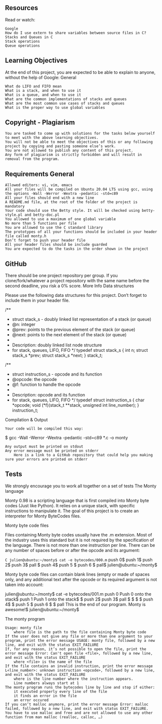 ## Resources

Read or watch:

    Google
    How do I use extern to share variables between source files in C?
    Stacks and Queues in C
    Stack operations
    Queue operations

## Learning Objectives

At the end of this project, you are expected to be able to explain to anyone, without the help of Google:
General

    What do LIFO and FIFO mean
    What is a stack, and when to use it
    What is a queue, and when to use it
    What are the common implementations of stacks and queues
    What are the most common use cases of stacks and queues
    What is the proper way to use global variables

## Copyright - Plagiarism

    You are tasked to come up with solutions for the tasks below yourself to meet with the above learning objectives.
    You will not be able to meet the objectives of this or any following project by copying and pasting someone else’s work.
    You are not allowed to publish any content of this project.
    Any form of plagiarism is strictly forbidden and will result in removal from the program.

## Requirements General

    Allowed editors: vi, vim, emacs
    All your files will be compiled on Ubuntu 20.04 LTS using gcc, using the options -Wall -Werror -Wextra -pedantic -std=c89
    All your files should end with a new line
    A README.md file, at the root of the folder of the project is mandatory
    Your code should use the Betty style. It will be checked using betty-style.pl and betty-doc.pl
    You allowed to use a maximum of one global variable
    No more than 5 functions per file
    You are allowed to use the C standard library
    The prototypes of all your functions should be included in your header file called monty.h
    Don’t forget to push your header file
    All your header files should be include guarded
    You are expected to do the tasks in the order shown in the project

## GitHub

There should be one project repository per group. If you clone/fork/whatever a project repository with the same name before the second deadline, you risk a 0% score.
More Info
Data structures

Please use the following data structures for this project. Don’t forget to include them in your header file.

/**
 * struct stack_s - doubly linked list representation of a stack (or queue)
 * @n: integer
 * @prev: points to the previous element of the stack (or queue)
 * @next: points to the next element of the stack (or queue)
 *
 * Description: doubly linked list node structure
 * for stack, queues, LIFO, FIFO
 */
typedef struct stack_s
{
        int n;
        struct stack_s *prev;
        struct stack_s *next;
} stack_t;

/**
 * struct instruction_s - opcode and its function
 * @opcode: the opcode
 * @f: function to handle the opcode
 *
 * Description: opcode and its function
 * for stack, queues, LIFO, FIFO
 */
typedef struct instruction_s
{
        char *opcode;
        void (*f)(stack_t **stack, unsigned int line_number);
} instruction_t;

Compilation & Output

    Your code will be compiled this way:

$ gcc -Wall -Werror -Wextra -pedantic -std=c89 *.c -o monty

    Any output must be printed on stdout
    Any error message must be printed on stderr
        Here is a link to a GitHub repository that could help you making sure your errors are printed on stderr

## Tests

We strongly encourage you to work all together on a set of tests
The Monty language

Monty 0.98 is a scripting language that is first compiled into Monty byte codes (Just like Python). It relies on a unique stack, with specific instructions to manipulate it. The goal of this project is to create an interpreter for Monty ByteCodes files.

Monty byte code files

Files containing Monty byte codes usually have the .m extension. Most of the industry uses this standard but it is not required by the specification of the language. There is not more than one instruction per line. There can be any number of spaces before or after the opcode and its argument:

```C julien@ubuntu:~/monty$ cat -e bytecodes/000.m```
push 0$
push 1$
push 2$
  push 3$
                   pall    $
push 4$
    push 5    $
      push    6        $
pall$
julien@ubuntu:~/monty$

Monty byte code files can contain blank lines (empty or made of spaces only, and any additional text after the opcode or its required argument is not taken into account:

julien@ubuntu:~/monty$ cat -e bytecodes/001.m
push 0 Push 0 onto the stack$
push 1 Push 1 onto the stack$
$
push 2$
  push 3$
                   pall    $
$
$
                           $
push 4$
$
    push 5    $
      push    6        $
$
pall This is the end of our program. Monty is awesome!$
julien@ubuntu:~/monty$

The monty program

    Usage: monty file
        where file is the path to the file containing Monty byte code
    If the user does not give any file or more than one argument to your program, print the error message USAGE: monty file, followed by a new line, and exit with the status EXIT_FAILURE
    If, for any reason, it’s not possible to open the file, print the error message Error: Can't open file <file>, followed by a new line, and exit with the status EXIT_FAILURE
        where <file> is the name of the file
    If the file contains an invalid instruction, print the error message L<line_number>: unknown instruction <opcode>, followed by a new line, and exit with the status EXIT_FAILURE
        where is the line number where the instruction appears.
        Line numbers always start at 1
    The monty program runs the bytecodes line by line and stop if either:
        it executed properly every line of the file
        it finds an error in the file
        an error occured
    If you can’t malloc anymore, print the error message Error: malloc failed, followed by a new line, and exit with status EXIT_FAILURE.
    You have to use malloc and free and are not allowed to use any other function from man malloc (realloc, calloc, …)


